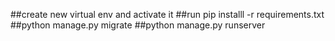 ##create new virtual env and activate it
##run pip installl -r requirements.txt
##python manage.py migrate
##python manage.py runserver